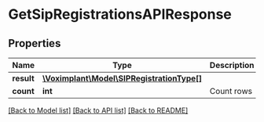 # GetSipRegistrationsAPIResponse

## Properties
Name | Type | Description | Notes
------------ | ------------- | ------------- | -------------
**result** | [**\Voximplant\Model\SIPRegistrationType[]**](SIPRegistrationType.md) |  | [optional] 
**count** | **int** | Count rows | [optional] 

[[Back to Model list]](../README.md#documentation-for-models) [[Back to API list]](../README.md#documentation-for-api-endpoints) [[Back to README]](../README.md)


